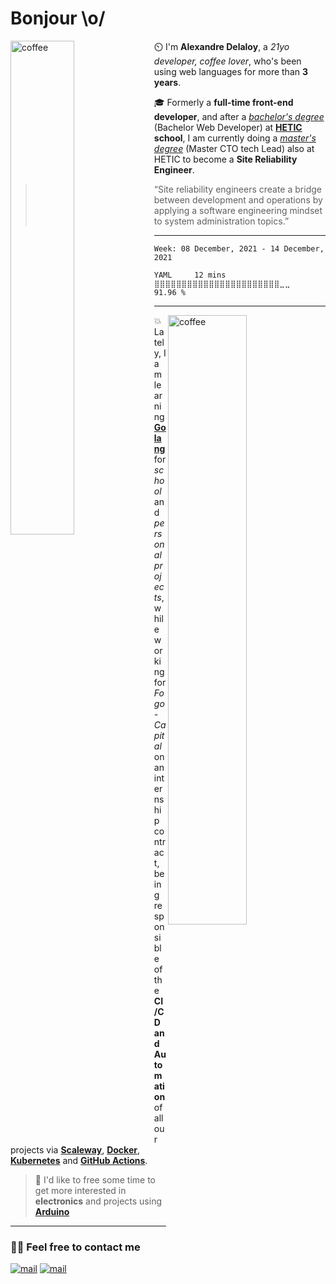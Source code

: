# Bonjour \o/ 

<img width="45%" align="left" alt="coffee" src="https://media2.giphy.com/media/xFlwfGFN6ddtK2B05t/giphy.gif?cid=ecf05e47aggiu96mu12dclno3er24bp1r17ldgsoepnyjway&rid=giphy.gif&ct=g"/> 

⏲️ I'm **Alexandre Delaloy**, a *21yo developer, coffee lover*, who's been using web languages for more than **3 years**.

🎓 Formerly a **full-time front-end developer**, and after a *[bachelor's degree](https://www.hetic.net/formations/bachelor-web)* (Bachelor Web Developer) at **[HETIC](https://www.hetic.net/) school**, I am currently doing a *[master's degree](https://www.hetic.net/formations/mastere-cto-tech-lead)* (Master CTO tech Lead) also at HETIC to become a **Site Reliability Engineer**. 

> “Site reliability engineers create a bridge between development and operations by applying a software engineering mindset to system administration topics.”

-----

<!--START_SECTION:waka-->
```text
Week: 08 December, 2021 - 14 December, 2021

YAML     12 mins         ⣿⣿⣿⣿⣿⣿⣿⣿⣿⣿⣿⣿⣿⣿⣿⣿⣿⣿⣿⣿⣿⣿⣿⣀⣀   91.96 % 
```
<!--END_SECTION:waka-->

------

<img width="50%" align="right" alt="coffee" src="https://github-readme-stats.vercel.app/api?username=blyndusk&count_private=true&include_all_commits=true&show_icons=true&theme=nord"/> 

💥 Lately, I am learning **[Golang](https://golang.org/)** for *school* and *personal projects*, while working for *Fogo-Capital* on an internship contract, being responsible of the **CI/CD and Automation** of all our projects via **[Scaleway](https://www.scaleway.com/en/)**, **[Docker](https://www.docker.com/)**, **[Kubernetes](https://kubernetes.io/)** and **[GitHub Actions](https://github.com/features/actions)**.

> 💭 I'd like to free some time to get more interested in **electronics** and projects using **[Arduino](https://www.arduino.cc/)**

------

<p>
  <h3 style="font:24px">✍🏻 Feel free to contact me</h3>
  <a href="mailto:alexandre.delaloy.pro@gmail.com"><img src="https://img.shields.io/badge/Alexandre%20Delaloy-black?style=for-the-badge&logo=gmail" alt="mail"/></a>
  <a href="https://www.linkedin.com/in/alexandre-delaloy"><img src="https://img.shields.io/badge/Alexandre%20Delaloy-black?style=for-the-badge&logo=linkedin" alt="mail"/></a>
</p>
